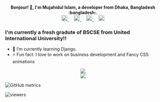 

<div align = "center" > 
  <br>
  <br>
  <b> Bonjour! 👋, I'm Mujahidul Islam, a developer from Dhaka, Bangladesh :bangladesh:.    </b>
    <br>
   <a target="_blank" href="https://accounts.google.com/ServiceLogin?service=mail&passive=true&Email=example@gmail.com&continue=https://mail.google.com/mail/u/example@gmail.com/?view=cm%26fs=1%26to=mislam171020@bscse.uiu.ac.bd%26su=SUBJECT%26body=BODY%26">
        <img src="https://image.flaticon.com/icons/svg/1936/1936345.svg" width="20px">
      </a>
       &nbsp; &nbsp;
      <a target="_blank" href="https://www.facebook.com/ShawonUIUCSE/">
        <img src="https://image.flaticon.com/icons/svg/725/725289.svg" width="20px">
      </a>
      &nbsp; &nbsp;
      <a target="_blank" href="https://www.linkedin.com/in/mujahidulislam20/">
        <img src="https://image.flaticon.com/icons/svg/725/725337.svg" width="20px">
      </a>
      &nbsp; &nbsp;
      <a target="_blank" href="https://discord.gg/b2WKrgQjMU">
        <img src="https://image.flaticon.com/icons/svg/356/356060.svg" width="20px">
      </a>  
      
  </div>

### I'm currently a fresh gradute of BSCSE from United International University!!

- 🌱 I’m currently learning Django.
- ⚡ Fun fact: I love to work on business development and Fancy CSS animations

<div align="center">  
    <img src="https://github-readme-stats.vercel.app/api/top-langs/?username=mujahid20&layout=compact"/>   
    <br>
   <image src="https://github-readme-stats.vercel.app/api?username=mujahid20&show_icons=true&theme=tokyonight"> 
       
</div>


![GitHub metrics](https://metrics.lecoq.io/mujahid20)
  
![viewers](https://komarev.com/ghpvc/?username=mujahid20&color=green)

